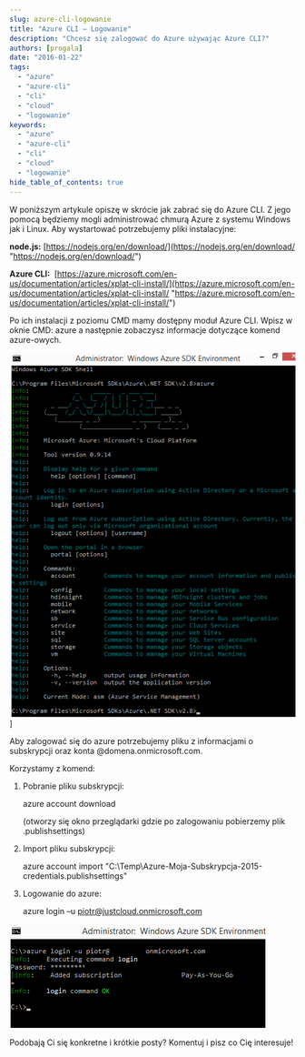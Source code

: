```yaml
---
slug: azure-cli-logowanie
title: "Azure CLI – Logowanie"
description: "Chcesz się zalogować do Azure używając Azure CLI?"
authors: [progala]
date: "2016-01-22"
tags: 
  - "azure"
  - "azure-cli"
  - "cli"
  - "cloud"
  - "logowanie"
keywords:
  - "azure"
  - "azure-cli"
  - "cli"
  - "cloud"
  - "logowanie"
hide_table_of_contents: true
---
```


W poniższym artykule opiszę w skrócie jak zabrać się do Azure CLI. Z jego pomocą będziemy mogli administrować chmurą Azure z systemu Windows jak i Linux. Aby wystartować potrzebujemy pliki instalacyjne:

**node.js:** [https://nodejs.org/en/download/](https://nodejs.org/en/download/ "https://nodejs.org/en/download/")

**Azure CLI:**  [https://azure.microsoft.com/en-us/documentation/articles/xplat-cli-install/](https://azure.microsoft.com/en-us/documentation/articles/xplat-cli-install/ "https://azure.microsoft.com/en-us/documentation/articles/xplat-cli-install/")

Po ich instalacji z poziomu CMD mamy dostępny moduł Azure CLI. Wpisz w oknie CMD: azure a następnie zobaczysz informacje dotyczące komend azure-owych.

![image](images/image2.png)]

<!--truncate-->

Aby zalogować się do azure potrzebujemy pliku z informacjami o subskrypcji oraz konta @domena.onmicrosoft.com.

Korzystamy z komend:

1. Pobranie pliku subskrypcji:
    
    azure account download
    
    (otworzy się okno przeglądarki gdzie po zalogowaniu pobierzemy plik .publishsettings)
2. Import pliku subskrypcji:
    
    azure account import "C:\Temp\Azure-Moja-Subskrypcja-2015-credentials.publishsettings"
    
3. Logowanie do azure:
    
    azure login –u piotr@justcloud.onmicrosoft.com
    

![image](images/image3.png)

Podobają Ci się konkretne i krótkie posty? Komentuj i pisz co Cię interesuje!
